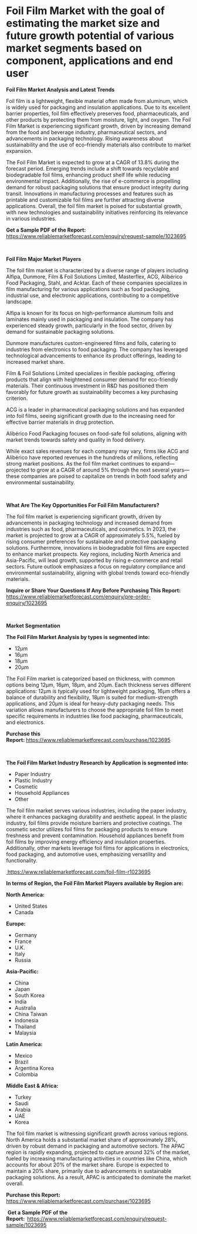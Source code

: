 <p><h1>Foil Film Market with the goal of estimating the market size and future growth potential of various market segments based on component, applications and end user</h1></p><p><strong>Foil Film Market Analysis and Latest Trends</strong></p>
<p><p>Foil film is a lightweight, flexible material often made from aluminum, which is widely used for packaging and insulation applications. Due to its excellent barrier properties, foil film effectively preserves food, pharmaceuticals, and other products by protecting them from moisture, light, and oxygen. The Foil Film Market is experiencing significant growth, driven by increasing demand from the food and beverage industry, pharmaceutical sectors, and advancements in packaging technology. Rising awareness about sustainability and the use of eco-friendly materials also contribute to market expansion.</p><p>The Foil Film Market is expected to grow at a CAGR of 13.8% during the forecast period. Emerging trends include a shift towards recyclable and biodegradable foil films, enhancing product shelf life while reducing environmental impact. Additionally, the rise of e-commerce is propelling demand for robust packaging solutions that ensure product integrity during transit. Innovations in manufacturing processes and features such as printable and customizable foil films are further attracting diverse applications. Overall, the foil film market is poised for substantial growth, with new technologies and sustainability initiatives reinforcing its relevance in various industries.</p></p>
<p><strong>Get a Sample PDF of the Report:&nbsp;</strong> <a href="https://www.reliablemarketforecast.com/enquiry/request-sample/1023695?utm_campaign=1789&utm_medium=2&utm_source=Github&utm_content=ia&utm_term=16042025&utm_id=foil-film">https://www.reliablemarketforecast.com/enquiry/request-sample/1023695</a></p>
<p>&nbsp;</p>
<p><strong>Foil Film Major Market Players</strong></p>
<p><p>The foil film market is characterized by a diverse range of players including Alfipa, Dunmore, Film & Foil Solutions Limited, Masterflex, ACG, Alibérico Food Packaging, Stahl, and Acktar. Each of these companies specializes in film manufacturing for various applications such as food packaging, industrial use, and electronic applications, contributing to a competitive landscape.</p><p>Alfipa is known for its focus on high-performance aluminum foils and laminates mainly used in packaging and insulation. The company has experienced steady growth, particularly in the food sector, driven by demand for sustainable packaging solutions.</p><p>Dunmore manufactures custom-engineered films and foils, catering to industries from electronics to food packaging. The company has leveraged technological advancements to enhance its product offerings, leading to increased market share.</p><p>Film & Foil Solutions Limited specializes in flexible packaging, offering products that align with heightened consumer demand for eco-friendly materials. Their continuous investment in R&D has positioned them favorably for future growth as sustainability becomes a key purchasing criterion.</p><p>ACG is a leader in pharmaceutical packaging solutions and has expanded into foil films, seeing significant growth due to the increasing need for effective barrier materials in drug protection. </p><p>Alibérico Food Packaging focuses on food-safe foil solutions, aligning with market trends towards safety and quality in food delivery.</p><p>While exact sales revenues for each company may vary, firms like ACG and Alibérico have reported revenues in the hundreds of millions, reflecting strong market positions. As the foil film market continues to expand—projected to grow at a CAGR of around 5% through the next several years—these companies are poised to capitalize on trends in both food safety and environmental sustainability.</p></p>
<p>&nbsp;</p>
<p><strong>What Are The Key Opportunities For Foil Film Manufacturers?</strong></p>
<p><p>The foil film market is experiencing significant growth, driven by advancements in packaging technology and increased demand from industries such as food, pharmaceuticals, and cosmetics. In 2023, the market is projected to grow at a CAGR of approximately 5.5%, fueled by rising consumer preferences for sustainable and protective packaging solutions. Furthermore, innovations in biodegradable foil films are expected to enhance market prospects. Key regions, including North America and Asia-Pacific, will lead growth, supported by rising e-commerce and retail sectors. Future outlook emphasizes a focus on regulatory compliance and environmental sustainability, aligning with global trends toward eco-friendly materials.</p></p>
<p><strong>Inquire or Share Your Questions If Any Before Purchasing This Report:</strong> <a href="https://www.reliablemarketforecast.com/enquiry/pre-order-enquiry/1023695?utm_campaign=1789&utm_medium=2&utm_source=Github&utm_content=ia&utm_term=16042025&utm_id=foil-film">https://www.reliablemarketforecast.com/enquiry/pre-order-enquiry/1023695</a></p>
<p>&nbsp;</p>
<p><strong>Market Segmentation</strong></p>
<p><strong>The Foil Film Market Analysis by types is segmented into:</strong></p>
<p><ul><li>12μm</li><li>16μm</li><li>18μm</li><li>20μm</li></ul></p>
<p><p>The Foil Film market is categorized based on thickness, with common options being 12μm, 16μm, 18μm, and 20μm. Each thickness serves different applications: 12μm is typically used for lightweight packaging, 16μm offers a balance of durability and flexibility, 18μm is suited for medium-strength applications, and 20μm is ideal for heavy-duty packaging needs. This variation allows manufacturers to choose the appropriate foil film to meet specific requirements in industries like food packaging, pharmaceuticals, and electronics.</p></p>
<p><strong>Purchase this Report:&nbsp;</strong><a href="https://www.reliablemarketforecast.com/purchase/1023695?utm_campaign=1789&utm_medium=2&utm_source=Github&utm_content=ia&utm_term=16042025&utm_id=foil-film">https://www.reliablemarketforecast.com/purchase/1023695</a></p>
<p>&nbsp;</p>
<p><strong>The Foil Film Market Industry Research by Application is segmented into:</strong></p>
<p><ul><li>Paper Industry</li><li>Plastic Industry</li><li>Cosmetic</li><li>Household Appliances</li><li>Other</li></ul></p>
<p><p>The foil film market serves various industries, including the paper industry, where it enhances packaging durability and aesthetic appeal. In the plastic industry, foil films provide moisture barriers and protective coatings. The cosmetic sector utilizes foil films for packaging products to ensure freshness and prevent contamination. Household appliances benefit from foil films by improving energy efficiency and insulation properties. Additionally, other markets leverage foil films for applications in electronics, food packaging, and automotive uses, emphasizing versatility and functionality.</p></p>
<p><a href="https://www.reliablemarketforecast.com/foil-film-r1023695?utm_campaign=1789&utm_medium=2&utm_source=Github&utm_content=ia&utm_term=16042025&utm_id=foil-film">&nbsp;https://www.reliablemarketforecast.com/foil-film-r1023695</a></p>
<p><strong>In terms of Region, the Foil Film Market Players available by Region are:</strong></p>
<p>
    <p> <strong> North America: </strong>
        <ul>
            <li>United States</li>
            <li>Canada</li>
        </ul>
        </p> 
    <p> <strong> Europe: </strong>
        <ul>
            <li>Germany</li>
            <li>France</li>
            <li>U.K.</li>
            <li>Italy</li>
            <li>Russia</li>
        </ul>
        </p> 
    <p> <strong> Asia-Pacific: </strong>
        <ul>
            <li>China</li>
            <li>Japan</li>
            <li>South Korea</li>
            <li>India</li>
            <li>Australia</li>
            <li>China Taiwan</li>
            <li>Indonesia</li>
            <li>Thailand</li>
            <li>Malaysia</li>
        </ul>
        </p> 
    <p> <strong> Latin America: </strong>
        <ul>
            <li>Mexico</li>
            <li>Brazil</li>
            <li>Argentina Korea</li>
            <li>Colombia</li>
        </ul>
        </p> 
    <p> <strong> Middle East & Africa: </strong>
        <ul>
            <li>Turkey</li>
            <li>Saudi</li>
            <li>Arabia</li>
            <li>UAE</li>
            <li>Korea</li>
        </ul>
    </p>
    </p>
<p><p>The foil film market is witnessing significant growth across various regions. North America holds a substantial market share of approximately 28%, driven by robust demand in packaging and automotive sectors. The APAC region is rapidly expanding, projected to capture around 32% of the market, fueled by increasing manufacturing activities in countries like China, which accounts for about 20% of the market share. Europe is expected to maintain a 20% share, primarily due to advancements in sustainable packaging solutions. As a result, APAC is anticipated to dominate the market overall.</p></p>
<p><strong>Purchase this Report: </strong><a href="https://www.reliablemarketforecast.com/purchase/1023695?utm_campaign=1789&utm_medium=2&utm_source=Github&utm_content=ia&utm_term=16042025&utm_id=foil-film">https://www.reliablemarketforecast.com/purchase/1023695</a></p>
<p>&nbsp;<strong>Get a Sample PDF of the Report:&nbsp;&nbsp;</strong><a href="https://www.reliablemarketforecast.com/enquiry/request-sample/1023695?utm_campaign=1789&utm_medium=2&utm_source=Github&utm_content=ia&utm_term=16042025&utm_id=foil-film">https://www.reliablemarketforecast.com/enquiry/request-sample/1023695</a></p>
<p><strong></strong></p>
<p><p></p><p></p><p></p></p>